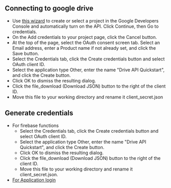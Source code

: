 ## Connecting to google drive

* Use [this wizard](https://console.developers.google.com/start/api?id=drive) to create or select a project in the Google Developers Console and automatically turn on the API. Click Continue, then Go to credentials.
* On the Add credentials to your project page, click the Cancel button.
* At the top of the page, select the OAuth consent screen tab. Select an Email address, enter a Product name if not already set, and click the Save button.
* Select the Credentials tab, click the Create credentials button and select OAuth client ID.
* Select the application type Other, enter the name "Drive API Quickstart", and click the Create button.
* Click OK to dismiss the resulting dialog.
* Click the file_download (Download JSON) button to the right of the client ID.
* Move this file to your working directory and rename it client_secret.json

## Generate credentials

* For firebase functions
  * Select the Credentials tab, click the Create credentials button and select OAuth client ID.
  * Select the application type Other, enter the name "Drive API Quickstart", and click the Create button.
  * Click OK to dismiss the resulting dialog.
  * Click the file_download (Download JSON) button to the right of the client ID.
  * Move this file to your working directory and rename it client_secret.json.
* [For Application login](https://docs.expo.io/versions/latest/sdk/google.html#usage)
